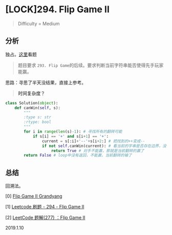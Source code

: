 # [LOCK]294. Flip Game II
> Difficulty = Medium

## 分析

独占。[这里](http://www.cnblogs.com/grandyang/p/5226206.html)看题
> 题目要求
> `293. Flip Game`的后续。要求判断当前字符串能否使得先手玩家能赢。

思路：寻思了半天没结果，直接上参考。

> **时间复杂度？**

```python
class Solution(object):
	def canWin(self, s):
		"""
		:type s: str
		:rtype: bool
		"""
		for i in range(len(s)-1): # 寻找所有的翻转可能
			if s[i] == '+' and s[i+1] == '+':
				current = s[:i]+'--'+s[i+2:] # 把找到的++变成--
				if not self.canWin(current): # 看当前的字串是否存在边界，没有++了
					return True # 对手不能赢，那就是当前翻转的赢了
		return False # loop中没有返回，不能赢，当前翻转的输了
```

## 总结

回溯法。

[0] [Flip Game II Grandyang](http://www.cnblogs.com/grandyang/p/5226206.html)

[1] [Leetcode 刷题 - 294 - Flip Game II](http://www.voidcn.com/article/p-mzcklgpa-qp.html)

[2] [LeetCode 题解(277) ：Flip Game II](http://www.voidcn.com/article/p-fpgsbray-zo.html)

2019.1.10
